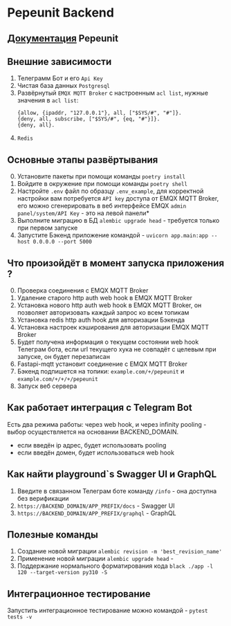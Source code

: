 # Pepeunit Backend

## [Документация](https://git.pepemoss.com/pepe/pepeunit/pepeunit.git) Pepeunit

## Внешние зависимости
1. Телеграмм Бот и его `Api Key`
2. Чистая база данных `Postgresql`
3. Развёрнутый `EMQX MQTT Broker` c настроенным `acl list`, нужные значения в `acl list`:
    ```
    {allow, {ipaddr, "127.0.0.1"}, all, ["$SYS/#", "#"]}.
    {deny, all, subscribe, ["$SYS/#", {eq, "#"}]}.
    {deny, all}.
    ```
4. `Redis`

## Основные этапы развёртывания
0. Установите пакеты при помощи команды `poetry install`
1. Войдите в окружение при помощи команды `poetry shell`
1. Настройте `.env` файл по образцу `.env_example`, для корректной настройки вам потребуется `API key` доступа от EMQX MQTT Broker, его можно сгенерировать в веб интерфейсе EMQX `admin panel/system/API Key` - это на левой панели*
1. Выполните миграцию в БД `alembic upgrade head` - требуется только при первом запуске
1. Запустите Бэкенд приложение командой - `uvicorn app.main:app --host 0.0.0.0 --port 5000`

## Что произойдёт в момент запуска приложения ?
0. Проверка cоединения с EMQX MQTT Broker
1. Удаление старого http auth web hook в EMQX MQTT Broker
1. Установка нового http auth web hook в EMQX MQTT Broker, он позволяет авторизовать каждый запрос ко всем топикам
2. Установка redis http auth hook для авторизации Бэкенда
1. Установка настроек кэширования для авторизации EMQX MQTT Broker
3. Будет получена информация о текущем состоянии web hook Телеграм бота, если url текущего хука не совпадёт с целевым при запуске, он будет перезаписан
4. Fastapi-mqtt установит соединение с EMQX MQTT Broker
5. Бэкенд подпишется на топики: `example.com/+/pepeunit` и `example.com/+/+/+/pepeunit`
6. Запуск веб сервера



## Как работает интеграция с Telegram Bot

Есть два режима работы: через web hook, и через infinity pooling - 
выбор осуществляется на основании BACKEND_DOMAIN.
- если введён ip адрес, будет использовать pooling
- если введён домен, будет использоваться web hook

## Как найти playground`s Swagger UI и GraphQL
1. Введите в связанном Телеграм боте команду `/info` - она доступна без верификации
2. `https://BACKEND_DOMAIN/APP_PREFIX/docs` - Swagger UI
3. `https://BACKEND_DOMAIN/APP_PREFIX/graphql` - GraphQL

## Полезные команды
1. Создание новой миграции `alembic revision -m 'best_revision_name'`
1. Применение новой миграции `alembic upgrade head` - 
1. Поддержание нормального форматирования кода `black ./app -l 120 --target-version py310 -S`

## Интеграционное тестирование
Запустить интеграционное тестирование можно командой - `pytest tests -v`